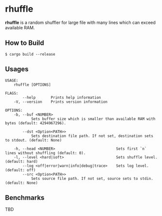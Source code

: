 # rhuffle

**rhuffle** is a random shuffler for large file with many lines which can exceed available RAM.

## How to Build

```
$ cargo build --release
```

## Usages

```
USAGE:
    rhuffle [OPTIONS]

FLAGS:
        --help       Prints help information
    -V, --version    Prints version information

OPTIONS:
    -b, --buf <NUMBER>
            Sets buffer size which is smaller than available RAM with bytes (default: 4294967296).

        --dst <Option<PATH>>
            Sets destination file path. If not set, destination sets to stdout. (default: None)

    -h, --head <NUMBER>                            Sets first `n` lines without shuffling (default: 0).
    -l, --level <hard|soft>                        Sets shuffle level. (default: hard)
        --log <off|error|warn|info|debug|trace>    Sets log level. (default: off)
        --src <Option<PATH>>
            Sets source file path. If not set, source sets to stdin. (default: None)
```

## Benchmarks

TBD